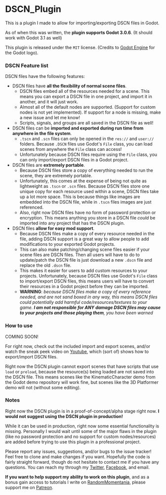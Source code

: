 # DSCN_Plugin

This is a plugin I made to allow for importing/exporting DSCN files in Godot.

As of when this was written, the **plugin supports Godot 3.0.6**.
(It should work with Godot 3.1 as well)

This plugin is released under the `MIT` license.
(Credits to [Godot Engine](https://godotengine.org/) for the Godot logo).

### DSCN Feature list

DSCN files have the following features:

* DSCN files have **all the flexibility of normal scene files**.
  * DSCN files embed all of the resources needed for a scene. This means you can export a DSCN file in one project, and import it in another, and it will just work.
  * Almost all  of the default nodes are supported. (Support for custom nodes is not yet implemented). If support for a node is missing, make a new issue and let me know!
  * Scripts, signals, and groups are all saved in the DSCN file as well!
* DSCN files can be **imported and exported during run time from anywhere in the file system**.
  * `.tscn` and `.scn` files can only be opened in the `res://` and `user://` folders. Because `.DSCN` files use Godot's `File` class, you can load scenes from anywhere the `File` class can access!
  * Unfortunately because DSCN files require using the `File` class, you can only import/export DSCN files in a Godot project.
* DSCN files are **extremely portable**.
  * Because DSCN files store a copy of everything needed to run the scene, they are extremely portable.
  * Unfortunately, this comes at the expense of being not quite as lightweight as `.tscn` or `.scn` files. Because DSCN files store one unique copy for each resource used within a scene, DSCN files take up a lot more space. This is because things like images are embedded into the DSCN file, while in `.tscn` files images are just referenced.
  * Also, right now DSCN files have no form of password protection or encryption. This means anything you store in a DSCN file *could* be imported into any project that has the DSCN plugin.
* DSCN files **allow for easy mod support**.
  * Because DSCN files make a copy of every resource needed in the file, adding DSCN support is a great way to allow people to add modifications to your exported Godot projects.
  * This can also make patching/changing scene files easier if your scene files are DSCN files. Then all users will have to do to update/patch the DSCN file is just download a new `.dscn` file and replace the old `.dscn` file.
  * This makes it easier for users to add custom resources to your projects. Unfortunately, because DSCN files use Godot's `File` class to import/export DSCN files, this means users will have to convert their resources in a Godot project before they can be imported.
  * **WARNING**: *because DSCN files make a copy of every reference needed, and are not sand boxed in any way, this means DSCN files could potentially add harmful code/resources/textures to your game. **I am not responsible for ANY damage DSCN files may cause to your projects and those playing them**, you have been warned*

### How to use

COMING SOON!

For right now, check out the included import and export scenes, and/or watch the sneak peek video on [Youtube](https://www.youtube.com/watch?v=zyz2C6wGdlE), which (sort of) shows how to export/import DSCN files.

Right now the DSCN plugin cannot export scenes that have scripts that use `load` or `preload`, because the resource(s) being loaded are not saved into the DSCN file. This means scenes like the KinematicCharacter demo from the Godot demo repository will work fine, but scenes like the 3D Platformer demo will not (without some editing).
  
### Notes

Right now the DSCN plugin is in a proof-of-concept/alpha stage right now. **I would not suggest using the DSCN plugin in production!**

While it can be used in production, right now some essential functionality is missing. Personally I would wait until some of the major flaws in the plugin (like no password protection and no support for custom nodes/resources) are added before trying to use this plugin in a professional project.

Please report any issues, suggestions, and/or bugs to the issue tracker! Feel free to clone and make changes if you want. Hopefully the code is fairly straight forward, though do not hesitate to contact me if you have any questions. You can reach my through my [Twitter](https://twitter.com/TwistedTwigleg), [Facebook](https://www.facebook.com/noah.beard.5680), and email.

**If you want to help support my ability to work on this plugin**, and as a bonus gain access to tutorials I write on [RandomMomentania](https://randommomentania.com/), please support me on [Patreon](https://www.patreon.com/RandomMomentania).


